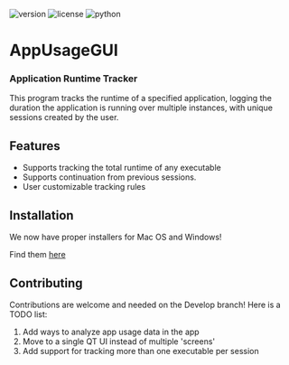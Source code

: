 ![version](https://img.shields.io/badge/Version-1.1.5-white.svg)
![license](https://img.shields.io/badge/License-GPL%20v3-blue.svg)
![python](https://img.shields.io/badge/Python-3.12.7-green.svg)

# AppUsageGUI
### Application Runtime Tracker

This program tracks the runtime of a specified application, logging the duration the application is running over multiple instances, with unique sessions created by the user.

## Features

- Supports tracking the total runtime of any executable
- Supports continuation from previous sessions.
- User customizable tracking rules

## Installation

We now have proper installers for Mac OS and Windows!

Find them [here](https://github.com/Adam-Color/AppUsageGUI/releases)


## Contributing

Contributions are welcome and needed on the Develop branch! Here is a TODO list:

1. Add ways to analyze app usage data in the app
2. Move to a single QT UI instead of multiple 'screens'
3. Add support for tracking more than one executable per session
